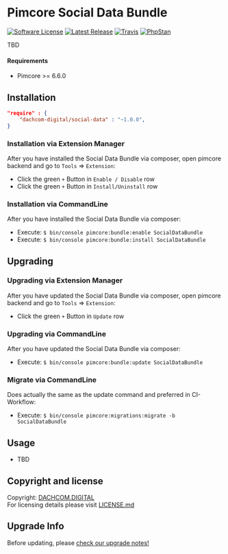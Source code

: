 # Pimcore Social Data Bundle
[![Software License](https://img.shields.io/badge/license-GPLv3-brightgreen.svg?style=flat-square)](LICENSE.md)
[![Latest Release](https://img.shields.io/packagist/v/dachcom-digital/social-data.svg?style=flat-square)](https://packagist.org/packages/dachcom-digital/social-data)
[![Travis](https://img.shields.io/travis/com/dachcom-digital/pimcore-social-data/master.svg?style=flat-square)](https://travis-ci.com/dachcom-digital/pimcore-social-data)
[![PhpStan](https://img.shields.io/badge/PHPStan-level%202-brightgreen.svg?style=flat-square)](#)

TBD

#### Requirements
* Pimcore >= 6.6.0

## Installation

```json
"require" : {
    "dachcom-digital/social-data" : "~1.0.0",
}
```

### Installation via Extension Manager
After you have installed the Social Data Bundle via composer, open pimcore backend and go to `Tools` => `Extension`:
- Click the green `+` Button in `Enable / Disable` row
- Click the green `+` Button in `Install/Uninstall` row

### Installation via CommandLine
After you have installed the Social Data Bundle via composer:
- Execute: `$ bin/console pimcore:bundle:enable SocialDataBundle`
- Execute: `$ bin/console pimcore:bundle:install SocialDataBundle`

## Upgrading

### Upgrading via Extension Manager
After you have updated the Social Data Bundle via composer, open pimcore backend and go to `Tools` => `Extension`:
- Click the green `+` Button in `Update` row

### Upgrading via CommandLine
After you have updated the Social Data Bundle via composer:
- Execute: `$ bin/console pimcore:bundle:update SocialDataBundle`

### Migrate via CommandLine
Does actually the same as the update command and preferred in CI-Workflow:
- Execute: `$ bin/console pimcore:migrations:migrate -b SocialDataBundle`

## Usage
- TBD

## Copyright and license
Copyright: [DACHCOM.DIGITAL](http://dachcom-digital.ch)  
For licensing details please visit [LICENSE.md](LICENSE.md)  

## Upgrade Info
Before updating, please [check our upgrade notes!](UPGRADE.md)
